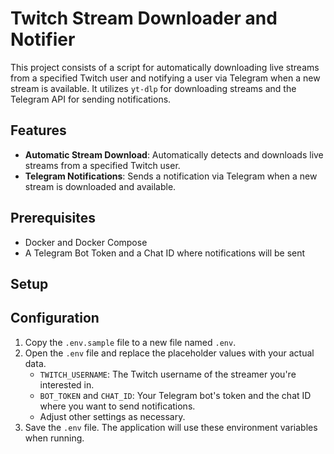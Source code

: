 # Twitch Stream Downloader and Notifier

This project consists of a script for automatically downloading live streams from a specified Twitch user and notifying a user via Telegram when a new stream is available. It utilizes `yt-dlp` for downloading streams and the Telegram API for sending notifications.

## Features

- **Automatic Stream Download**: Automatically detects and downloads live streams from a specified Twitch user.
- **Telegram Notifications**: Sends a notification via Telegram when a new stream is downloaded and available.

## Prerequisites

- Docker and Docker Compose
- A Telegram Bot Token and a Chat ID where notifications will be sent

## Setup

## Configuration
1. Copy the `.env.sample` file to a new file named `.env`.
2. Open the `.env` file and replace the placeholder values with your actual data.
   - `TWITCH_USERNAME`: The Twitch username of the streamer you're interested in.
   - `BOT_TOKEN` and `CHAT_ID`: Your Telegram bot's token and the chat ID where you want to send notifications.
   - Adjust other settings as necessary.
3. Save the `.env` file. The application will use these environment variables when running.
